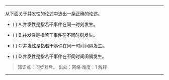 ---
从下面关于并发性的论述中选出一条正确的论述。
- ( ) A.并发性是指若干事件在同一时刻发生。 
- ( ) B.并发性是指若干事件在不同时刻发生。 
- ( ) C.并发性是指若干事件在同一时间间隔发生。

- ( ) D.并发性是指若干事件在不同时间间隔发生。

> 知识点：同步互斥。
> 出处：网络
> 难度：1
> 解释

---